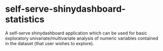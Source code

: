 # self-serve-shinydashboard-statistics
A self-serve shinydashboard application which can be used for basic exploratory univariate/multivariate analysis of numeric variables contained in the dataset (that user wishes to explore).

